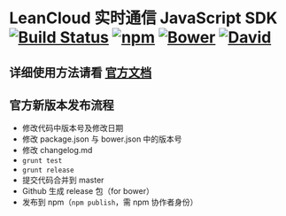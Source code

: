 # LeanCloud 实时通信 JavaScript SDK [![Build Status](https://img.shields.io/travis/leancloud/js-realtime-sdk.svg)](https://travis-ci.org/leancloud/js-realtime-sdk) [![npm](https://img.shields.io/npm/v/leancloud-realtime.svg)](https://www.npmjs.com/package/leancloud-realtime) [![Bower](https://img.shields.io/bower/v/leancloud-realtime.svg)]() [![David](https://img.shields.io/david/leancloud/js-realtime-sdk.svg)](https://david-dm.org/leancloud/js-realtime-sdk)

## 详细使用方法请看 [官方文档](https://leancloud.cn/docs/js_realtime.html)

## 官方新版本发布流程

* 修改代码中版本号及修改日期
* 修改 package.json 与 bower.json 中的版本号
* 修改 changelog.md
* `grunt test`
* `grunt release`
* 提交代码合并到 master
* Github 生成 release 包（for bower）
* 发布到 npm（`npm publish`，需 npm 协作者身份）
